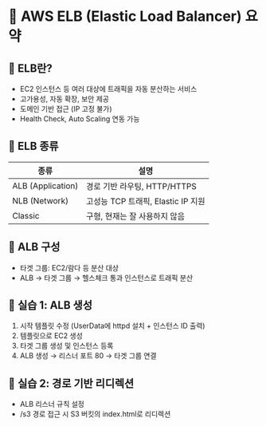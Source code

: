
# 🔀 AWS ELB (Elastic Load Balancer) 요약

## 📌 ELB란?
- EC2 인스턴스 등 여러 대상에 트래픽을 자동 분산하는 서비스
- 고가용성, 자동 확장, 보안 제공
- 도메인 기반 접근 (IP 고정 불가)
- Health Check, Auto Scaling 연동 가능

## 🧩 ELB 종류
| 종류 | 설명 |
|------|------|
| ALB (Application) | 경로 기반 라우팅, HTTP/HTTPS |
| NLB (Network) | 고성능 TCP 트래픽, Elastic IP 지원 |
| Classic | 구형, 현재는 잘 사용하지 않음 |

## 🧰 ALB 구성
- 타겟 그룹: EC2/람다 등 분산 대상
- ALB → 타겟 그룹 → 헬스체크 통과 인스턴스로 트래픽 분산

## 🧪 실습 1: ALB 생성
1. 시작 템플릿 수정 (UserData에 httpd 설치 + 인스턴스 ID 출력)
2. 템플릿으로 EC2 생성
3. 타겟 그룹 생성 및 인스턴스 등록
4. ALB 생성 → 리스너 포트 80 → 타겟 그룹 연결

## 🧪 실습 2: 경로 기반 리디렉션
- ALB 리스너 규칙 설정
- /s3 경로 접근 시 S3 버킷의 index.html로 리디렉션
